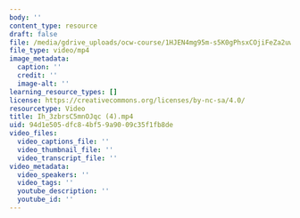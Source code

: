 ```yaml
---
body: ''
content_type: resource
draft: false
file: /media/gdrive_uploads/ocw-course/1HJEN4mg95m-s5K0gPhsxCOjiFeZa2uw-/ih_3zbrsc5mnojqc-4.mp4
file_type: video/mp4
image_metadata:
  caption: ''
  credit: ''
  image-alt: ''
learning_resource_types: []
license: https://creativecommons.org/licenses/by-nc-sa/4.0/
resourcetype: Video
title: Ih_3zbrsC5mnOJqc (4).mp4
uid: 94d1e505-dfc8-4bf5-9a90-09c35f1fb8de
video_files:
  video_captions_file: ''
  video_thumbnail_file: ''
  video_transcript_file: ''
video_metadata:
  video_speakers: ''
  video_tags: ''
  youtube_description: ''
  youtube_id: ''
---
```

